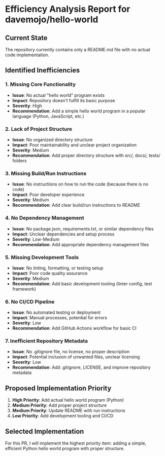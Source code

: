 # Efficiency Analysis Report for davemojo/hello-world

## Current State
The repository currently contains only a README.md file with no actual code implementation.

## Identified Inefficiencies

### 1. Missing Core Functionality
- **Issue**: No actual "hello world" program exists
- **Impact**: Repository doesn't fulfill its basic purpose
- **Severity**: High
- **Recommendation**: Add a simple hello world program in a popular language (Python, JavaScript, etc.)

### 2. Lack of Project Structure
- **Issue**: No organized directory structure
- **Impact**: Poor maintainability and unclear project organization
- **Severity**: Medium
- **Recommendation**: Add proper directory structure with src/, docs/, tests/ folders

### 3. Missing Build/Run Instructions
- **Issue**: No instructions on how to run the code (because there is no code)
- **Impact**: Poor developer experience
- **Severity**: Medium
- **Recommendation**: Add clear build/run instructions to README

### 4. No Dependency Management
- **Issue**: No package.json, requirements.txt, or similar dependency files
- **Impact**: Unclear dependencies and setup process
- **Severity**: Low-Medium
- **Recommendation**: Add appropriate dependency management files

### 5. Missing Development Tools
- **Issue**: No linting, formatting, or testing setup
- **Impact**: Poor code quality assurance
- **Severity**: Medium
- **Recommendation**: Add basic development tooling (linter config, test framework)

### 6. No CI/CD Pipeline
- **Issue**: No automated testing or deployment
- **Impact**: Manual processes, potential for errors
- **Severity**: Low
- **Recommendation**: Add GitHub Actions workflow for basic CI

### 7. Inefficient Repository Metadata
- **Issue**: No .gitignore file, no license, no proper description
- **Impact**: Potential inclusion of unwanted files, unclear licensing
- **Severity**: Low
- **Recommendation**: Add .gitignore, LICENSE, and improve repository metadata

## Proposed Implementation Priority
1. **High Priority**: Add actual hello world program (Python)
2. **Medium Priority**: Add proper project structure
3. **Medium Priority**: Update README with run instructions
4. **Low Priority**: Add development tooling and CI/CD

## Selected Implementation
For this PR, I will implement the highest priority item: adding a simple, efficient Python hello world program with proper structure.
